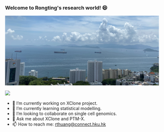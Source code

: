 ### Welcome to Rongting's research world! 😄
<img src="https://github.com/Rongtingting/Rongtingting/blob/main/images/SassonRoad5.jpg?raw=true"></img><table><tr>

![](https://github-readme-stats.vercel.app/api?username=Rongtingting&theme=dark)

<!--
**Rongtingting/Rongtingting** is a ✨ _special_ ✨ repository because its `README.md` (this file) appears on your GitHub profile.

Here are some ideas to get you started:

- 🔭 I’m currently working on ...
- 🌱 I’m currently learning ...
- 👯 I’m looking to collaborate on ...
- 🤔 I’m looking for help with ...
- 💬 Ask me about ...
- 📫 How to reach me: ...
- 😄 Pronouns: ...
- ⚡ Fun fact: ...
-->
  
- 🔭 I’m currently working on XClone project.
- 🌱 I’m currently learning statistical modelling.
- 👯 I’m looking to collaborate on single cell genomics.
- 💬 Ask me about XClone and PTM-X.
- 📫 How to reach me: rthuang@connect.hku.hk
